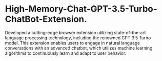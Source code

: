 # High-Memory-Chat-GPT-3.5-Turbo-ChatBot-Extension.
Developed a cutting-edge browser extension utilizing state-of-the-art language processing technology, including the renowned GPT 3.5 Turbo model. This extension enables users to engage in natural language conversations with an advanced chatbot, which utilizes machine learning algorithms to continuously learn and adapt to user behavior. 

